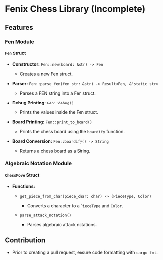 # Fenix Chess Library (Incomplete)
## Features

### Fen Module

#### `Fen` Struct

- **Constructor:** `Fen::new(board: &str) -> Fen`
  - Creates a new Fen struct.

- **Parser:** `Fen::parse_fen(fen_str: &str) -> Result<Fen, &'static str>`
  - Parses a FEN string into a Fen struct.

- **Debug Printing:** `Fen::debug()`
  - Prints the values inside the Fen struct.

- **Board Printing:** `Fen::print_to_board()`
  - Prints the chess board using the `boardify` function.

- **Board Conversion:** `Fen::boardify() -> String`
  - Returns a chess board as a String.

### Algebraic Notation Module

#### `ChessMove` Struct

- **Functions:**
  - `get_piece_from_char(piece_char: char) -> (PieceType, Color)`
    - Converts a character to a `PieceType` and `Color`.

  - `parse_attack_notation()`
    - Parses algebraic attack notations.

## Contribution

- Prior to creating a pull request, ensure code formatting with `cargo fmt`.